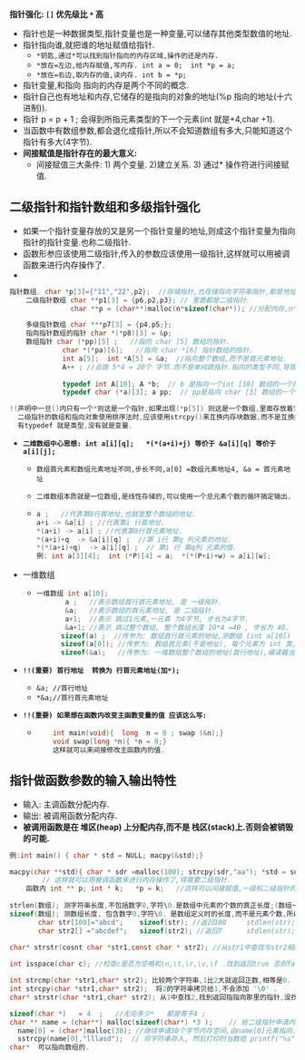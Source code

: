 **指针强化:    `[]` 优先级比 `*` 高**

- 指针也是一种数据类型,指针变量也是一种变量,可以储存其他类型数值的地址.
- 指针指向谁,就把谁的地址赋值给指针.
  - `*钥匙,通过*可以找到指针指向的内存区域,操作的还是内存.`
  - `*放在=左边,给内存赋值,写内存. int a = 0;  int *p = a;`
  - `*放在=右边,取内存的值,读内存. int b = *p;`
- 指针变量,和指向 指向的内存是两个不同的概念.
- 指针自己也有地址和内存,它储存的是指向的对象的地址(%p 指向的地址(十六进制)).
- 指针 p = p + 1 ; 会得到所指元素类型的下一个元素(int 就是+4,char +1).
- 当函数中有数组参数,都会退化成指针,所以不会知道数组有多大,只能知道这个指针有多大(4字节).
- **间接赋值是指针存在的最大意义:**
  - 间接赋值三大条件:  1) 两个变量.  2)建立关系.  3) 通过* 操作符进行间接赋值.



## 二级指针和指针数组和多级指针强化

- 如果一个指针变量存放的又是另一个指针变量的地址,则成这个指针变量为指向指针的指针变量.也称二级指针.
- 函数形参应该使用二级指针,传入的参数应该使用一级指针,这样就可以用被调函数来进行内存操作了.
- 

```c
指针数组. char *p[3]={"11","22",p2};  //存储指针,也存储指向字符串指针,都是地址(4字节),使用时p[2];
    二级指针数组 char **p1[3] = {p6,p2,p3}; // 里面都是二级指针.
               char **p = (char**)malloc(n*sizeof(char*)); //分配内存,n个指针(4字节),仅仅只是指针.

    多级指针数组 char ***p7[3] = {p4,p5;};
    指向指针数组的指针 char *(*p8)[3] = &p;
    数组指针 char (*pp)[5] ;   //指向 char [5] 数组的指针.
             char *(*pa)[6];   //指向 char *[6] 指针数组的指针.
             int a[5];  int *A[5] = &a;  //指向整个数组,而不是首元素地址.
             A++ ; //会跳 5*4 = 20个 字节.而不是单纯跳指针.指向的类型不同,导致步长不一样.
             
             typedef int A[10]; A *b;  // b 是指向一个int [10] 数组的一个指针.
             typedef char (*a)[3]; a pp;  // pp是指向 char [3] 数组的一个指针.

!!声明中一旦()内只有一个*则这是一个指针,如果出现(*p[5]) 则这是一个数组,里面存放着5个指针.
  二级指针的数组和指向对象使用排序法时,应该使用strcpy()来互换内存块数据,而不是互换指针.!!!
  有typedef 就是类型,没有就是变量.
```

- **`二维数组中心思想: int a[i][q];   *(*(a+i)+j) 等价于 &a[i][q] 等价于 a[i][j];`**

  - `数组首元素和数组元素地址不同,步长不同,a[0] =数组元素地址4, &a = 首元素地址`

  - `二维数组本质就是一位数组,是线性存储的,可以使用一个总元素个数的循环搞定输出.`

  - ```c
    a ;   //代表第0行首地址,也就是整个数组的地址.
    a+i -> &a[i] ; //代表第i 行首地址.
    *(a+i) -> a[i] ; //代表第0行首元素地址.
    *(a+i)+q  -> &a[i][q] ;  //第 i行 第q 列元素的地址.
    *(*(a+i)+q)  -> a[i][q] ;  // 第i 行 第q列 元素的值.
    例: int a[3][4];  int (*P)[4] = a;  *(*(P+i)+w) = a[i][w];
    ```

- 一维数组

  - ```c
    一维数组 int a[10];    
           a ;   //表示数组首行首元素地址, 是 一级指针.
           &a;   //表示数组的首元素地址, 是 二级指针.
           a+1;  //表示 跳过1元素,一元素 为4字节, 步长为4字节.
           &a+1; //表示 跳过整个数组, 整个数组长度 10*4 =40 , 步长为 40.
          sizeof(a) ;  //传参为: 数组首行首元素的地址,测数组 (int a[10]) 的长度, 10*4= 40;
          sizeof(a[0]); //传参为: 数组首元素(不是地址), 每个元素为 int 类, 4字节;
          sizeof(&a);   //传参为: 一维数组整个数组的地址(首行地址),编译器当做指针类型,4字节;
    ```

- **`!!(重要) 首行地址  转换为 行首元素地址(加*);`**

  - `&a; //首行地址`
  - `*&a;//首行首元素地址`

- **`!!(重要) 如果想在函数内改变主函数变量的值 应该这么写:`**

  - ```c
        int main(void){  long  n = 0 ; swap (&n);}     
        void swap(long *n){ *n = 0;}
        这样就可以来间接修改主函数内的值.
    ```





## 指针做函数参数的输入输出特性

- 输入: 主调函数分配内存.
- 输出: 被调用函数分配内存.
- **被调用函数是在 堆区(heap) 上分配内存,而不是 栈区(stack)上.否则会被销毁的可能.**

```c
例:int main() { char * std = NULL; macpy(&std);}

macpy(char **std){ char * sdr =malloc(100); strcpy(sdr,"aa"); *std = sdr;free(sdr);sdr=NULL;}
        // 这样就可以用被调函数来进行内存操作了,得需要二级指针.
    函数内 int ** p; int * k;   *p = k;   //这样可以间接赋值,一级和二级指针的赋值.
       
strlen(数组); 测字符串长度,不包括数字0,字符\0.是数组中元素的个数的真正长度;(数组一般都用这个)
sizeof(数组); 测数组长度, 包含数字0,字符\0. 是数组定义时的长度,而不是元素个数,所以比stlen()多;
	   char str[100]="abcd";    sizeof(str); //返回100     stdlen(str); //返回4
	   char str2[] ="abcdef";   sizeof(str2); //返回7      stdlen(str); //返回6	
	
char* strstr(cosnt char *str1,const char * str2); //从str1中查找与str2相同的字符串然后返回地址,否则NULL.

int isspace(char c); //检查c是否为空格和\n,\t,\r,\v,\f .找到返回true 否则false.,这是宏不是函数,<ctype.h>

int strcmp(char *str1,char* str2); 比较两个字符串,1比2大就返回正数,相等是0.
int strcpy(char *str1,char* str2);  将2的字符串拷贝给1,不会添加 '\0' .
char* strstr(char *str1,char* str2); 从1中查找2,找到返回指指向那里的指针,没找到NULL.

sizeof(char *)   = 4  ;   //无论多少*   都是等于4 ;
char ** name = (char**) malloc(sizeof(char*) *3 );    // 给二级指针申请内存,使用时还需要向下继续
  name[0] = (char*)malloc(30); //继续申请30个字节内存空间,由name[0]元素指向.然后就可以存入数据了.
  sstrcpy(name[0],"lllasd");  // 将字符串存入, 然后打印时当数组 printf("%s",name[0]); 就可以了.
char*  可以指向数组的.
```












